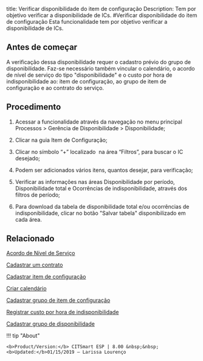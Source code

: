 title: Verificar disponibilidade do item de configuração
Description: Tem por objetivo verificar a disponibilidade de ICs.
#Verificar disponibilidade do item de configuração
Esta funcionalidade tem por objetivo verificar a disponibilidade de ICs.

Antes de começar
--------------------

A verificação dessa disponibilidade requer o cadastro prévio do grupo de
disponibilidade. Faz-se necessário também vincular o calendário, o acordo de
nível de serviço do tipo "disponibilidade" e o custo por hora de
indisponibilidade ao: item de configuração, ao grupo de item de configuração e
ao contrato do serviço.

Procedimento
----------------

1.  Acessar a funcionalidade através da navegação no menu principal Processos \>
    Gerência de Disponibilidade \> Disponibilidade;

2.  Clicar na guia Item de Configuração;

3.  Clicar no símbolo “+” localizado  na área “Filtros”, para buscar o IC
    desejado;

4.  Podem ser adicionados vários itens, quantos desejar, para verificação;

5.  Verificar as informações nas áreas Disponibilidade por período,
    Disponibilidade total e Ocorrências de indisponibilidade, através dos
    filtros de período;

6.  Para download da tabela de disponibilidade total e/ou ocorrências de
    indisponibilidade, clicar no botão "Salvar tabela" disponibilizado em cada
    área.

Relacionado
----------------

[Acordo de Nível de Serviço](/en-pt/citsmart-esp-8/processes/service-level/use/service-level-agreement.html)

[Cadastrar um contrato](/en-pt/citsmart-esp-8/additional-features/contract-management/use/register-contract.html)

[Cadastrar item de configuração](/en-pt/citsmart-esp-8/processes/configuration/use/register-CI.html)

[Criar calendário](/en-us/citsmart-esp-8/platform-administration/time/create-calendar.html)

[Cadastrar grupo de item de configuração](/en-us/citsmart-esp-8/processes/configuration/configuration/register-configuration-item-group.html)

[Registrar custo por hora de indisponibilidade](/en-pt/citsmart-esp-8/processes/configuration/use/cost-per-hour-unavailability.html) 

[Cadastrar grupo de disponibilidade](/en-pt/citsmart-esp-8/processes/availability/configuration/register-availability-group.htmlm)

!!! tip "About"

    <b>Product/Version:</b> CITSmart ESP | 8.00 &nbsp;&nbsp;
    <b>Updated:</b>01/15/2019 – Larissa Lourenço
